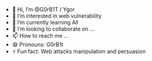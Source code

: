 - 👋 Hi, I’m @G0rB1T / Ygor
- 👀 I’m interested in web vulnerability
- 🌱 I’m currently learning All
- 💞️ I’m looking to collaborate on ...
- 📫 How to reach me ...
- 😄 Pronouns: G0rB1t
- ⚡ Fun fact: Web attacks manipulation and persuasion


<!---
KryptusCria/KryptusCria is a ✨ special ✨ repository because its `README.md` (this file) appears on your GitHub profile.
You can click the Preview link to take a look at your changes.
--->

